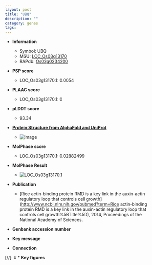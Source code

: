 ```yaml
---
layout: post
title: "UBQ"
description: ""
category: genes
tags: 
---
```


* **Information**  
    + Symbol: UBQ  
    + MSU: [LOC_Os03g13170](http://rice.plantbiology.msu.edu/cgi-bin/ORF_infopage.cgi?orf=LOC_Os03g13170)  
    + RAPdb: [Os03g0234200](http://rapdb.dna.affrc.go.jp/viewer/gbrowse_details/irgsp1?name=Os03g0234200)  

* **PSP score**  
    + LOC_Os03g13170.1: 0.0054 

* **PLAAC score**  
    + LOC_Os03g13170.1: 0 

* **pLDDT score**
    + 93.34

* **[Protein Structure from AlphaFold and UniProt](https://www.uniprot.org/uniprotkb/P0CH34/entry#structure)**
    + ![image](https://ricepsp.github.io/images/P/AF-P0CH34-F1.png)

* **MolPhase score**
    + LOC_Os03g13170.1: 0.02882499

* **MolPhase Result**
    + ![LOC_Os03g13170.1](https://304243504.github.io/Pictures/LOC_Os03g/LOC_Os03g13170.1.png)

* **Publication**  
    + [Rice actin-binding protein RMD is a key link in the auxin-actin regulatory loop that controls cell growth](http://www.ncbi.nlm.nih.gov/pubmed?term=Rice actin-binding protein RMD is a key link in the auxin-actin regulatory loop that controls cell growth%5BTitle%5D), 2014, Proceedings of the National Academy of Sciences.

* **Genbank accession number**  

* **Key message**  

* **Connection**  

[//]: # * **Key figures**  


